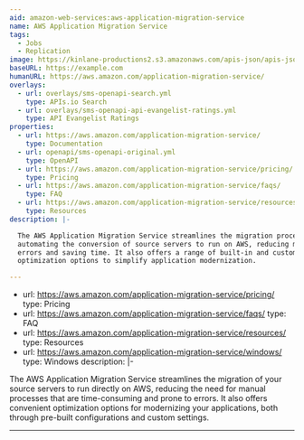 ```yaml
---
aid: amazon-web-services:aws-application-migration-service
name: AWS Application Migration Service
tags:
  - Jobs
  - Replication
image: https://kinlane-productions2.s3.amazonaws.com/apis-json/apis-json-logo.jpg
baseURL: https://example.com
humanURL: https://aws.amazon.com/application-migration-service/
overlays:
  - url: overlays/sms-openapi-search.yml
    type: APIs.io Search
  - url: overlays/sms-openapi-api-evangelist-ratings.yml
    type: API Evangelist Ratings
properties:
  - url: https://aws.amazon.com/application-migration-service/
    type: Documentation
  - url: openapi/sms-openapi-original.yml
    type: OpenAPI
  - url: https://aws.amazon.com/application-migration-service/pricing/
    type: Pricing
  - url: https://aws.amazon.com/application-migration-service/faqs/
    type: FAQ
  - url: https://aws.amazon.com/application-migration-service/resources/
    type: Resources
description: |-

  The AWS Application Migration Service streamlines the migration process by
  automating the conversion of source servers to run on AWS, reducing manual
  errors and saving time. It also offers a range of built-in and custom
  optimization options to simplify application modernization.

---
```

  - url: https://aws.amazon.com/application-migration-service/pricing/
    type: Pricing
  - url: https://aws.amazon.com/application-migration-service/faqs/
    type: FAQ
  - url: https://aws.amazon.com/application-migration-service/resources/
    type: Resources
  - url: https://aws.amazon.com/application-migration-service/windows/
    type: Windows
description: |-

  The AWS Application Migration Service streamlines the migration of your
  source servers to run directly on AWS, reducing the need for manual
  processes that are time-consuming and prone to errors. It also offers
  convenient optimization options for modernizing your applications, both
  through pre-built configurations and custom settings.

---